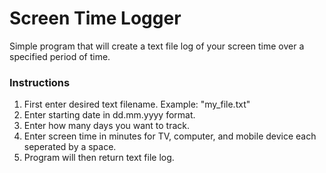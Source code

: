 # Screen Time Logger
Simple program that will create a text file log of your screen time over a specified period of time.

### Instructions
1) First enter desired text filename. Example: "my_file.txt"
2) Enter starting date in dd.mm.yyyy format.
3) Enter how many days you want to track.
4) Enter screen time in minutes for TV, computer, and mobile device each seperated by a space.
5) Program will then return text file log. 
